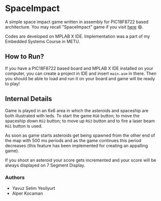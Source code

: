 # SpaceImpact
A simple space impact game written in assembly for PIC18F8722 based architecture. You may recall "SpaceImpact" game if you visit [here](https://en.wikipedia.org/wiki/Space_Impact) :smile:.

Codes are developed on MPLAB X IDE. Implementation was a part of my Embedded Systems Course in METU.

## How to Run?
If you have a PIC18F8722 based board and MPLAB X IDE installed on your computer, you can create a project in IDE and insert `main.asm` in there. Then you should be able to load and run it on your board and game will be ready to play!

## Internal Details
Game is played in an 6x6 area in which the asteroids and spaceship are both illustrated with leds. To start the game `RG0` button; to move the spaceship down `RG2` button; to move up `RG3` button and to fire a laser beam `RG1` button is used. 

As soon as game starts asteroids get being spawned from the other end of the map with 500 ms periods and as the game continues this period decreases (this feature has been implemented for creating an appalling game).

If you shoot an asteroid your score gets incremented and your score will be always displayed on 7 Segment Display.

### Authors
* Yavuz Selim Yesilyurt
* Alper Kocaman